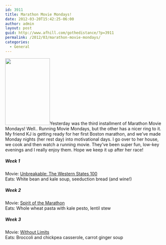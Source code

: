 ```yaml
---
id: 3911
title: Marathon Movie Mondays!
date: 2012-03-20T15:42:25-06:00
author: admin
layout: post
guid: http://www.afhill.com/gothedistance/?p=3911
permalink: /2012/03/marathon-movie-mondays/
categories:
  - General
---
```

[<img src="http://www.afhill.com/gothedistance/wp-content/uploads/2012/03/withoutlimits-1.png" alt="" title="withoutlimits-1" width="144" height="215" class="alignright size-full wp-image-3912" />](http://www.afhill.com/gothedistance/wp-content/uploads/2012/03/withoutlimits-1.png)Yesterday was the third installment of Marathon Movie Mondays! Well.. Running Movie Mondays, but the other has a nicer ring to it. My friend KJ is getting ready for her first Boston marathon, and we&#8217;ve made Monday nights (her rest day) into motivational days. I go over to her house, we cook and then watch a running movie. They&#8217;ve been super fun, low-key evenings and I really enjoy them. Hope we keep it up after her race!

##### Week 1

Movie: [Unbreakable: The Western States 100](http://www.ws100film.com/)  
Eats: White bean and kale soup, seeduction bread (and wine!)

##### Week 2

Movie: [Spirit of the Marathon](http://www.marathonmovie.com/)  
Eats: Whole wheat pasta with kale pesto, lentil stew

##### Week 3

Movie: [Without Limits](http://www.imdb.com/title/tt0119934/)  
Eats: Broccoli and chickpea casserole, carrot ginger soup